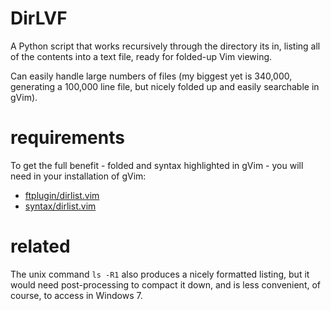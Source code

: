 DirLVF
======

A Python script that works recursively through the directory its in,
listing all of the contents into a text file, ready for folded-up Vim viewing.

Can easily handle large numbers of files (my biggest yet is 340,000, generating a 100,000 line file, but nicely folded up and easily searchable in gVim).

requirements
============

To get the full benefit - folded and syntax highlighted in gVim -
you will need in your installation of gVim:

- [ftplugin/dirlist.vim](https://github.com/harriott/vimfiles/blob/master/ftplugin/dirlist.vim)
- [syntax/dirlist.vim](https://github.com/harriott/vimfiles/blob/master/syntax/dirlist.vim)

related
=======
The unix command `ls -R1` also produces a nicely formatted listing, but it would need post-processing to compact it down, and is less convenient, of course, to access in Windows 7.

